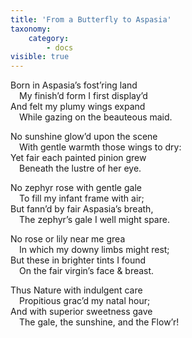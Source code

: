 ```yaml
---
title: 'From a Butterfly to Aspasia'
taxonomy:
    category:
        - docs
visible: true
---
```


Born in Aspasia’s fost’ring land  
&emsp;My finish’d form I first display’d  
And felt my plumy wings expand  
&emsp;While gazing on the beauteous maid.  
  
No sunshine glow’d upon the scene  
&emsp;With gentle warmth those wings to dry:  
Yet fair each painted pinion grew  
&emsp;Beneath the lustre of her eye.  
  
No zephyr rose with gentle gale  
&emsp;To fill my infant frame with air;  
But fann’d by fair Aspasia’s breath,  
&emsp;The zephyr’s gale I well might spare.  
  
No rose or lily near me grea  
&emsp;In which my downy limbs might rest;  
But these in brighter tints I found  
&emsp;On the fair virgin’s face & breast.  
  
Thus Nature with indulgent care  
&emsp;Propitious grac’d my natal hour;  
And with superior sweetness gave  
&emsp;The gale, the sunshine, and the Flow’r!